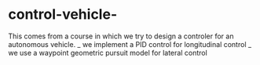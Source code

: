 # control-vehicle-
This comes from a course in which we try to design a controler for an autonomous vehicle.
_ we implement a PID control for longitudinal control
_ we use a waypoint geometric pursuit model for lateral control
